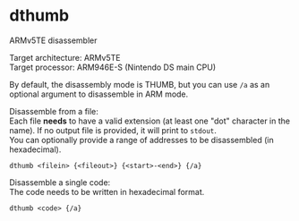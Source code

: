 # dthumb
ARMv5TE disassembler  

Target architecture: ARMv5TE  
Target processor: ARM946E-S (Nintendo DS main CPU)  

By default, the disassembly mode is THUMB, but you can use ``/a`` as an optional argument to disassemble in ARM mode.  

Disassemble from a file:  
Each file **needs** to have a valid extension (at least one "dot" character in the name).
If no output file is provided, it will print to ``stdout``.  
You can optionally provide a range of addresses to be disassembled (in hexadecimal).  
```
dthumb <filein> {<fileout>} {<start>-<end>} {/a}
```  

Disassemble a single code:  
The code needs to be written in hexadecimal format.  
```
dthumb <code> {/a}
```
